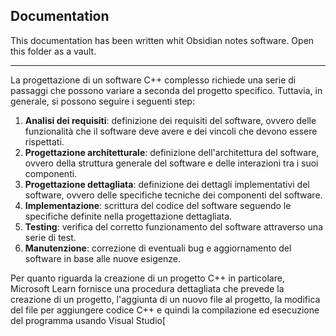 ## Documentation

This documentation has been written whit Obsidian notes software.
Open this folder as a vault.

---

La progettazione di un software C++ complesso richiede una serie di passaggi che possono variare a seconda del progetto specifico. Tuttavia, in generale, si possono seguire i seguenti step:

1. **Analisi dei requisiti**: definizione dei requisiti del software, ovvero delle funzionalità che il software deve avere e dei vincoli che devono essere rispettati.
2. **Progettazione architetturale**: definizione dell'architettura del software, ovvero della struttura generale del software e delle interazioni tra i suoi componenti.
3. **Progettazione dettagliata**: definizione dei dettagli implementativi del software, ovvero delle specifiche tecniche dei componenti del software.
4. **Implementazione**: scrittura del codice del software seguendo le specifiche definite nella progettazione dettagliata.
5. **Testing**: verifica del corretto funzionamento del software attraverso una serie di test.
6. **Manutenzione**: correzione di eventuali bug e aggiornamento del software in base alle nuove esigenze.

Per quanto riguarda la creazione di un progetto C++ in particolare, Microsoft Learn fornisce una procedura dettagliata che prevede la creazione di un progetto, l'aggiunta di un nuovo file al progetto, la modifica del file per aggiungere codice C++ e quindi la compilazione ed esecuzione del programma usando Visual Studio[
